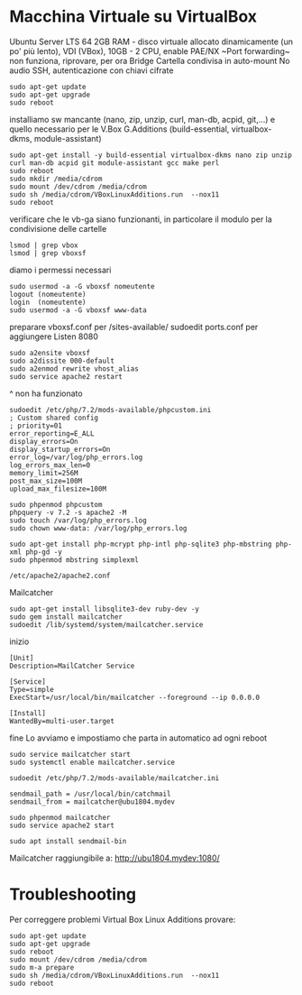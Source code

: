 # Macchina Virtuale su VirtualBox
Ubuntu Server LTS 64
2GB RAM - disco virtuale allocato dinamicamente (un po' più lento), VDI (VBox), 10GB - 2 CPU, enable PAE/NX
~Port forwarding~ non funziona, riprovare, per ora Bridge
Cartella condivisa in auto-mount
No audio
SSH, autenticazione con chiavi cifrate
```
sudo apt-get update
sudo apt-get upgrade
sudo reboot
```
installiamo sw mancante (nano, zip, unzip, curl, man-db, acpid, git,...) e quello necessario per le V.Box G.Additions (build-essential, virtualbox-dkms, module-assistant)
```
sudo apt-get install -y build-essential virtualbox-dkms nano zip unzip curl man-db acpid git module-assistant gcc make perl
sudo reboot
sudo mkdir /media/cdrom
sudo mount /dev/cdrom /media/cdrom
sudo sh /media/cdrom/VBoxLinuxAdditions.run  --nox11
sudo reboot
```
verificare che le vb-ga siano funzionanti, in particolare il modulo per la condivisione delle cartelle
```
lsmod | grep vbox
lsmod | grep vboxsf
```
diamo i permessi necessari
```
sudo usermod -a -G vboxsf nomeutente
logout (nomeutente)
login  (nomeutente)
sudo usermod -a -G vboxsf www-data
```
preparare vboxsf.conf per /sites-available/
sudoedit ports.conf per aggiungere Listen 8080
```
sudo a2ensite vboxsf
sudo a2dissite 000-default
sudo a2enmod rewrite vhost_alias
sudo service apache2 restart
```
^ non ha funzionato
```
sudoedit /etc/php/7.2/mods-available/phpcustom.ini
; Custom shared config
; priority=01
error_reporting=E_ALL
display_errors=On
display_startup_errors=On
error_log=/var/log/php_errors.log
log_errors_max_len=0
memory_limit=256M
post_max_size=100M
upload_max_filesize=100M

sudo phpenmod phpcustom
phpquery -v 7.2 -s apache2 -M
sudo touch /var/log/php_errors.log
sudo chown www-data: /var/log/php_errors.log

sudo apt-get install php-mcrypt php-intl php-sqlite3 php-mbstring php-xml php-gd -y
sudo phpenmod mbstring simplexml

/etc/apache2/apache2.conf
```
Mailcatcher
```
sudo apt-get install libsqlite3-dev ruby-dev -y
sudo gem install mailcatcher
sudoedit /lib/systemd/system/mailcatcher.service
```
inizio
```
[Unit]
Description=MailCatcher Service

[Service]
Type=simple
ExecStart=/usr/local/bin/mailcatcher --foreground --ip 0.0.0.0

[Install]
WantedBy=multi-user.target
```
fine
Lo avviamo e impostiamo che parta in automatico ad ogni reboot
```
sudo service mailcatcher start
sudo systemctl enable mailcatcher.service

sudoedit /etc/php/7.2/mods-available/mailcatcher.ini

sendmail_path = /usr/local/bin/catchmail
sendmail_from = mailcatcher@ubu1804.mydev

sudo phpenmod mailcatcher
sudo service apache2 start

sudo apt install sendmail-bin
```
Mailcatcher raggiungibile a: http://ubu1804.mydev:1080/

# Troubleshooting
Per correggere problemi Virtual Box Linux Additions provare:
```
sudo apt-get update
sudo apt-get upgrade
sudo reboot
sudo mount /dev/cdrom /media/cdrom
sudo m-a prepare
sudo sh /media/cdrom/VBoxLinuxAdditions.run  --nox11
sudo reboot
```
